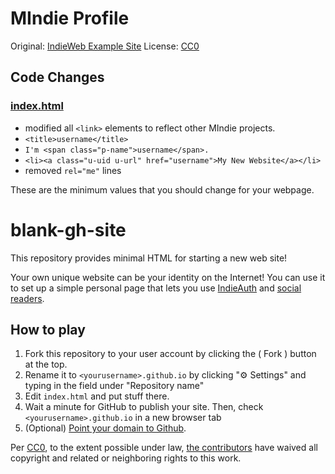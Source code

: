 # MIndie Profile

Original: [IndieWeb Example Site](https://github.com/indieweb/blank-gh-site)
License: [CC0](http://creativecommons.org/publicdomain/zero/1.0/)

## Code Changes

### [index.html](index.html)

- modified all `<link>` elements to reflect other MIndie projects.
- `<title>username</title>`
- `I'm <span class="p-name">username</span>.`
- `<li><a class="u-uid u-url" href="username">My New Website</a></li>`
- removed `rel="me"` lines

These are the minimum values that you should change for your webpage.

# blank-gh-site

This repository provides minimal HTML for starting a new web site!

Your own unique website can be your identity on the Internet! You can use it to set up a simple personal page that lets you use [IndieAuth](https://indieweb.org/IndieAuth) and [social readers](https://indieweb.org/social_reader).

## How to play

1. Fork this repository to your user account by clicking the ( Fork ) button at the top.
2. Rename it to `<yourusername>.github.io` by clicking "⚙︎ Settings" and typing in the field under "Repository name"
3. Edit `index.html` and put stuff there.
4. Wait a minute for GitHub to publish your site. Then, check `<yourusername>.github.io` in a new browser tab
5. (Optional) [Point your domain to Github](https://help.github.com/articles/using-a-custom-domain-with-github-pages/).

Per [CC0](http://creativecommons.org/publicdomain/zero/1.0/), to the extent possible under law, [the contributors](https://github.com/indieweb/blank-gh-site/graphs/contributors) have waived all copyright and related or neighboring rights to this work.
